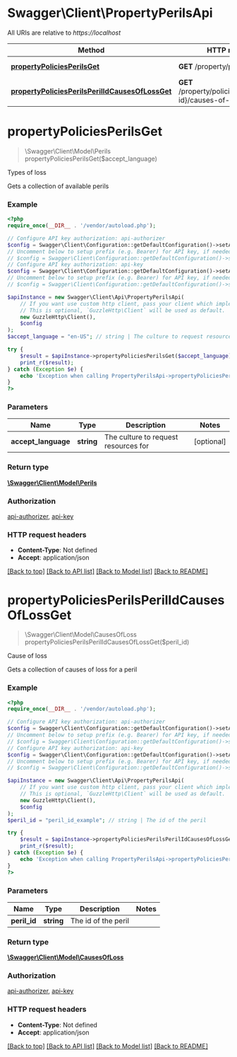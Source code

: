 # Swagger\Client\PropertyPerilsApi

All URIs are relative to *https://localhost*

Method | HTTP request | Description
------------- | ------------- | -------------
[**propertyPoliciesPerilsGet**](PropertyPerilsApi.md#propertyPoliciesPerilsGet) | **GET** /property/policies/perils | Types of loss
[**propertyPoliciesPerilsPerilIdCausesOfLossGet**](PropertyPerilsApi.md#propertyPoliciesPerilsPerilIdCausesOfLossGet) | **GET** /property/policies/perils/{peril-id}/causes-of-loss | Cause of loss


# **propertyPoliciesPerilsGet**
> \Swagger\Client\Model\Perils propertyPoliciesPerilsGet($accept_language)

Types of loss

Gets a collection of available perils

### Example
```php
<?php
require_once(__DIR__ . '/vendor/autoload.php');

// Configure API key authorization: api-authorizer
$config = Swagger\Client\Configuration::getDefaultConfiguration()->setApiKey('x-api-key', 'YOUR_API_KEY');
// Uncomment below to setup prefix (e.g. Bearer) for API key, if needed
// $config = Swagger\Client\Configuration::getDefaultConfiguration()->setApiKeyPrefix('x-api-key', 'Bearer');
// Configure API key authorization: api-key
$config = Swagger\Client\Configuration::getDefaultConfiguration()->setApiKey('x-api-key', 'YOUR_API_KEY');
// Uncomment below to setup prefix (e.g. Bearer) for API key, if needed
// $config = Swagger\Client\Configuration::getDefaultConfiguration()->setApiKeyPrefix('x-api-key', 'Bearer');

$apiInstance = new Swagger\Client\Api\PropertyPerilsApi(
    // If you want use custom http client, pass your client which implements `GuzzleHttp\ClientInterface`.
    // This is optional, `GuzzleHttp\Client` will be used as default.
    new GuzzleHttp\Client(),
    $config
);
$accept_language = "en-US"; // string | The culture to request resources for

try {
    $result = $apiInstance->propertyPoliciesPerilsGet($accept_language);
    print_r($result);
} catch (Exception $e) {
    echo 'Exception when calling PropertyPerilsApi->propertyPoliciesPerilsGet: ', $e->getMessage(), PHP_EOL;
}
?>
```

### Parameters

Name | Type | Description  | Notes
------------- | ------------- | ------------- | -------------
 **accept_language** | **string**| The culture to request resources for | [optional]

### Return type

[**\Swagger\Client\Model\Perils**](../Model/Perils.md)

### Authorization

[api-authorizer](../../README.md#api-authorizer), [api-key](../../README.md#api-key)

### HTTP request headers

 - **Content-Type**: Not defined
 - **Accept**: application/json

[[Back to top]](#) [[Back to API list]](../../README.md#documentation-for-api-endpoints) [[Back to Model list]](../../README.md#documentation-for-models) [[Back to README]](../../README.md)

# **propertyPoliciesPerilsPerilIdCausesOfLossGet**
> \Swagger\Client\Model\CausesOfLoss propertyPoliciesPerilsPerilIdCausesOfLossGet($peril_id)

Cause of loss

Gets a collection of causes of loss for a peril

### Example
```php
<?php
require_once(__DIR__ . '/vendor/autoload.php');

// Configure API key authorization: api-authorizer
$config = Swagger\Client\Configuration::getDefaultConfiguration()->setApiKey('x-api-key', 'YOUR_API_KEY');
// Uncomment below to setup prefix (e.g. Bearer) for API key, if needed
// $config = Swagger\Client\Configuration::getDefaultConfiguration()->setApiKeyPrefix('x-api-key', 'Bearer');
// Configure API key authorization: api-key
$config = Swagger\Client\Configuration::getDefaultConfiguration()->setApiKey('x-api-key', 'YOUR_API_KEY');
// Uncomment below to setup prefix (e.g. Bearer) for API key, if needed
// $config = Swagger\Client\Configuration::getDefaultConfiguration()->setApiKeyPrefix('x-api-key', 'Bearer');

$apiInstance = new Swagger\Client\Api\PropertyPerilsApi(
    // If you want use custom http client, pass your client which implements `GuzzleHttp\ClientInterface`.
    // This is optional, `GuzzleHttp\Client` will be used as default.
    new GuzzleHttp\Client(),
    $config
);
$peril_id = "peril_id_example"; // string | The id of the peril

try {
    $result = $apiInstance->propertyPoliciesPerilsPerilIdCausesOfLossGet($peril_id);
    print_r($result);
} catch (Exception $e) {
    echo 'Exception when calling PropertyPerilsApi->propertyPoliciesPerilsPerilIdCausesOfLossGet: ', $e->getMessage(), PHP_EOL;
}
?>
```

### Parameters

Name | Type | Description  | Notes
------------- | ------------- | ------------- | -------------
 **peril_id** | **string**| The id of the peril |

### Return type

[**\Swagger\Client\Model\CausesOfLoss**](../Model/CausesOfLoss.md)

### Authorization

[api-authorizer](../../README.md#api-authorizer), [api-key](../../README.md#api-key)

### HTTP request headers

 - **Content-Type**: Not defined
 - **Accept**: application/json

[[Back to top]](#) [[Back to API list]](../../README.md#documentation-for-api-endpoints) [[Back to Model list]](../../README.md#documentation-for-models) [[Back to README]](../../README.md)

